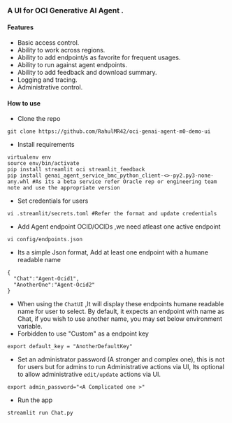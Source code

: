 ### A UI for OCI Generative AI Agent .

#### Features
- Basic access control.
- Ability to work across regions.
- Ability to add endpoint/s as favorite for frequent usages.
- Ability to run against agent endpoints.
- Ability to add feedback and download summary.
- Logging and tracing.
- Administrative control.

#### How to use 

- Clone the repo 
```shell
git clone https://github.com/RahulMR42/oci-genai-agent-m0-demo-ui
```
- Install requirements

```shell
virtualenv env
source env/bin/activate
pip install streamlit oci streamlit_feedback
pip install genai_agent_service_bmc_python_client-<>-py2.py3-none-any.whl #As its a beta service refer Oracle rep or engineering team note and use the appropriate version
```
- Set credentials for users
```shell
vi .streamlit/secrets.toml #Refer the format and update credentials 
```
- Add Agent endpoint OCID/OCIDs ,we need atleast one active endpoint
```shell
vi config/endpoints.json
```
- Its a simple Json format, Add at least one endpoint with a humane readable name 
```shell
{
  "Chat":"Agent-Ocid1",
  "AnotherOne":"Agent-Ocid2"
}
```
- When using the `ChatUI` ,It will display these endpoints humane readable name for user to select. By default, it expects an endpoint with name as Chat, if you wish to use another name, you may set below environment variable.
- Forbidden to use "Custom" as a endpoint key

```shell
export default_key = "AnotherDefaultKey"
```
- Set an administrator password (A stronger and complex one), this is not for users but for admins to run Administrative actions via UI, Its optional to allow administrative `edit/update` actions via UI.
```shell
export admin_password="<A Complicated one >"
```
- Run the app 
```shell
streamlit run Chat.py 
```







